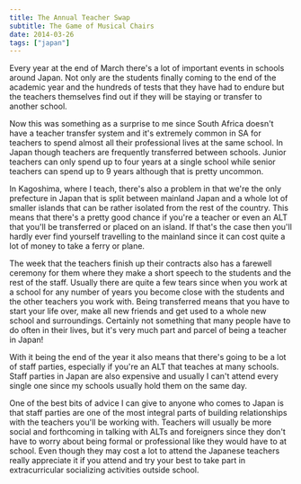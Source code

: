 ```yaml
---
title: The Annual Teacher Swap
subtitle: The Game of Musical Chairs
date: 2014-03-26
tags: ["japan"]
---
```

Every year at the end of March there's a lot of important events in schools around Japan. Not only are the students finally coming to the end of the academic year and the hundreds of tests that they have had to endure but the teachers themselves find out if they will be staying or transfer to another school.

Now this was something as a surprise to me since South Africa doesn't have a teacher transfer system and it's extremely common in SA for teachers to spend almost all their professional lives at the same school. In Japan though teachers are frequently transferred between schools. Junior teachers can only spend up to four years at a single school while senior teachers can spend up to 9 years although that is pretty uncommon.

In Kagoshima, where I teach, there's also a problem in that we're the only prefecture in Japan that is split between mainland Japan and a whole lot of smaller islands that can be rather isolated from the rest of the country. This means that there's a pretty good chance if you're a teacher or even an ALT that you'll be transferred or placed on an island. If that's the case then you'll hardly ever find yourself travelling to the mainland since it can cost quite a lot of money to take a ferry or plane.

The week that the teachers finish up their contracts also has a farewell ceremony for them where they make a short speech to the students and the rest of the staff. Usually there are quite a few tears since when you work at a school for any number of years you become close with the students and the other teachers you work with. Being transferred means that you have to start your life over, make all new friends and get used to a whole new school and surroundings. Certainly not something that many people have to do often in their lives, but it's very much part and parcel of being a teacher in Japan!

With it being the end of the year it also means that there's going to be a lot of staff parties, especially if you're an ALT that teaches at many schools. Staff parties in Japan are also expensive and usually I can't attend every single one since my schools usually hold them on the same day.

One of the best bits of advice I can give to anyone who comes to Japan is that staff parties are one of the most integral parts of building relationships with the teachers you'll be working with. Teachers will usually be more social and forthcoming in talking with ALTs and foreigners since they don't have to worry about being formal or professional like they would have to at school. Even though they may cost a lot to attend the Japanese teachers really appreciate it if you attend and try your best to take part in extracurricular socializing activities outside school.